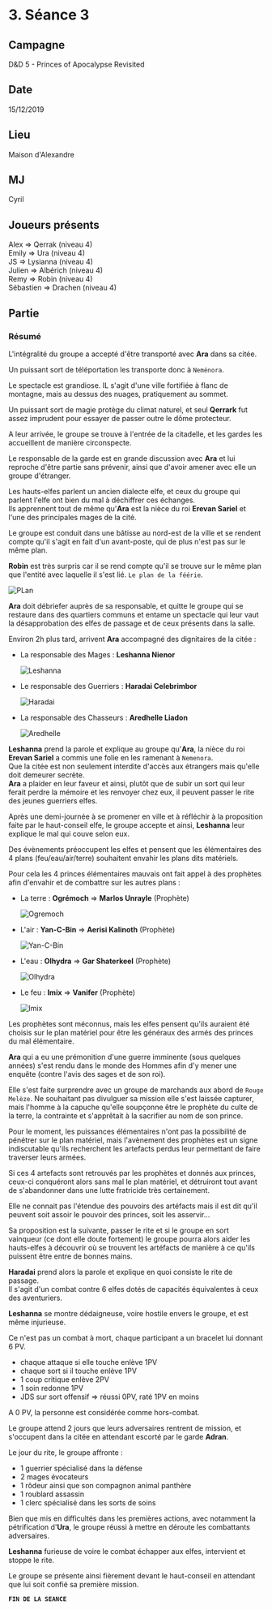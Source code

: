 # 3. Séance 3

## Campagne

D&D 5 - Princes of Apocalypse Revisited

## Date

15/12/2019

## Lieu

Maison d'Alexandre

## MJ

Cyril

## Joueurs présents

Alex => Qerrak (niveau 4)  
Emily => Ura (niveau 4)  
JS => Lysianna (niveau 4)  
Julien => Albérich (niveau 4)  
Remy => Robin (niveau 4)  
Sébastien => Drachen (niveau 4)  

## Partie

### Résumé

L'intégralité du groupe a accepté d'être transporté avec **Ara** dans sa citée.

Un puissant sort de téléportation les transporte donc à `Neménora`.

Le spectacle est grandiose. IL s'agit d'une ville fortifiée à flanc de montagne, mais au dessus des nuages, pratiquement au sommet.

Un puissant sort de magie protège du climat naturel, et seul **Qerrark** fut assez imprudent pour essayer de passer outre le dôme protecteur.

A leur arrivée, le groupe se trouve à l'entrée de la citadelle, et les gardes les accueillent de manière circonspecte.

Le responsable de la garde est en grande discussion avec **Ara** et lui reproche d'être partie sans prévenir, ainsi que d'avoir amener avec elle un groupe d'étranger.

Les hauts-elfes parlent un ancien dialecte elfe, et ceux du groupe qui parlent l'elfe ont bien du mal à déchiffrer ces échanges.  
Ils apprennent tout de même qu'**Ara** est la nièce du roi **Erevan Sariel** et l'une des principales mages de la cité.

Le groupe est conduit dans une bâtisse au nord-est de la ville et se rendent compte qu'il s'agit en fait d'un avant-poste, qui de plus n'est pas sur le même plan.

**Robin** est très surpris car il se rend compte qu'il se trouve sur le même plan que l'entité avec laquelle il s'est lié. `Le plan de la féérie`.

![PLan](./assets/images/lieu/plans.jpg)

**Ara** doit débriefer auprès de sa responsable, et quitte le groupe qui se restaure dans des quartiers communs et entame un spectacle qui leur vaut la désapprobation des elfes de passage et de ceux présents dans la salle.

Environ 2h plus tard, arrivent **Ara** accompagné des dignitaires de la citée :

* La responsable des Mages : **Leshanna Nienor**  

  ![Leshanna](./assets/images/persos/leshanna.jpg)

* Le responsable des Guerriers : **Haradai Celebrimbor**  

  ![Haradai](./assets/images/persos/haradai.jpg)

* La responsable des Chasseurs : **Aredhelle Liadon**  

  ![Aredhelle](./assets/images/persos/aredhelle.jpg)

**Leshanna** prend la parole et explique au groupe qu'**Ara**, la nièce du roi **Erevan Sariel** a commis une folie en les ramenant à `Nemenora`.  
Que la citée est non seulement interdite d'accès aux étrangers mais qu'elle doit demeurer secrète.  
**Ara** a plaider en leur faveur et ainsi, plutôt que de subir un sort qui leur ferait perdre la mémoire et les renvoyer chez eux, il peuvent passer le rite des jeunes guerriers elfes.

Après une demi-journée à se promener en ville et à réfléchir à la proposition faite par le haut-conseil elfe, le groupe accepte et ainsi, **Leshanna** leur explique le mal qui couve selon eux.

Des évènements préoccupent les elfes et pensent que les élémentaires des 4 plans (feu/eau/air/terre) souhaitent envahir les plans dits matériels.

Pour cela les 4 princes élémentaires mauvais ont fait appel à des prophètes afin d'envahir et de combattre sur les autres plans :

* La terre : **Ogrémoch** =&gt; **Marlos Unrayle** (Prophète)  

  ![Ogremoch](./assets/images/princes/ogremoch.png)

* L'air : **Yan-C-Bin** =&gt; **Aerisi Kalinoth** (Prophète)  

  ![Yan-C-Bin](./assets/images/princes/yan-c-bin.jpg)

* L'eau : **Olhydra** =&gt; **Gar Shaterkeel** (Prophète)  

  ![Olhydra](./assets/images/princes/olhydra.jpg)

* Le feu : **Imix** =&gt; **Vanifer** (Prophète)  

  ![Imix](./assets/images/princes/imix.jpg)

Les prophètes sont méconnus, mais les elfes pensent qu'ils auraient été choisis sur le plan matériel pour être les généraux des armés des princes du mal élémentaire.

**Ara** qui a eu une prémonition d'une guerre imminente (sous quelques années) s'est rendu dans le monde des Hommes afin d'y mener une enquête (contre l'avis des sages et de son roi).

Elle s'est faite surprendre avec un groupe de marchands aux abord de `Rouge Melèze`. Ne souhaitant pas divulguer sa mission elle s'est laissée capturer, mais l'homme à la capuche qu'elle soupçonne être le prophète du culte de la terre, la contrainte et s'apprêtait à la sacrifier au nom de son prince.

Pour le moment, les puissances élémentaires n'ont pas la possibilité de pénétrer sur le plan matériel, mais l'avènement des prophètes est un signe indiscutable qu'ils recherchent les artefacts perdus leur permettant de faire traverser leurs armées.

Si ces 4 artefacts sont retrouvés par les prophètes et donnés aux princes, ceux-ci conquéront alors sans mal le plan matériel, et détruiront tout avant de s'abandonner dans une lutte fratricide très certainement.

Elle ne connait pas l'étendue des pouvoirs des artéfacts mais il est dit qu'il peuvent soit assoir le pouvoir des princes, soit les asservir...

Sa proposition est la suivante, passer le rite et si le groupe en sort vainqueur (ce dont elle doute fortement) le groupe pourra alors aider les hauts-elfes à découvrir où se trouvent les artéfacts de manière à ce qu'ils puissent être entre de bonnes mains.

**Haradai** prend alors la parole et explique en quoi consiste le rite de passage.  
Il s'agit d'un combat contre 6 elfes dotés de capacités équivalentes à ceux des aventuriers.

**Leshanna** se montre dédaigneuse, voire hostile envers le groupe, et est même injurieuse.

Ce n'est pas un combat à mort, chaque participant a un bracelet lui donnant 6 PV.

* chaque attaque si elle touche enlève 1PV
* chaque sort si il touche enlève 1PV
* 1 coup critique enlève 2PV
* 1 soin redonne 1PV
* JDS sur sort offensif =&gt; réussi 0PV, raté 1PV en moins

A 0 PV, la personne est considérée comme hors-combat.

Le groupe attend 2 jours que leurs adversaires rentrent de mission, et s'occupent dans la citée en attendant escorté par le garde **Adran**.

Le jour du rite, le groupe affronte :

* 1 guerrier spécialisé dans la défense
* 2 mages évocateurs
* 1 rôdeur ainsi que son compagnon animal panthère
* 1 roublard assassin
* 1 clerc spécialisé dans les sorts de soins

Bien que mis en difficultés dans les premières actions, avec notamment la pétrification d'**Ura**, le groupe réussi à mettre en déroute les combattants adversaires.

**Leshanna** furieuse de voire le combat échapper aux elfes, intervient et stoppe le rite.

Le groupe se présente ainsi fièrement devant le haut-conseil en attendant que lui soit confié sa première mission.

**`FIN DE LA SEANCE`**
